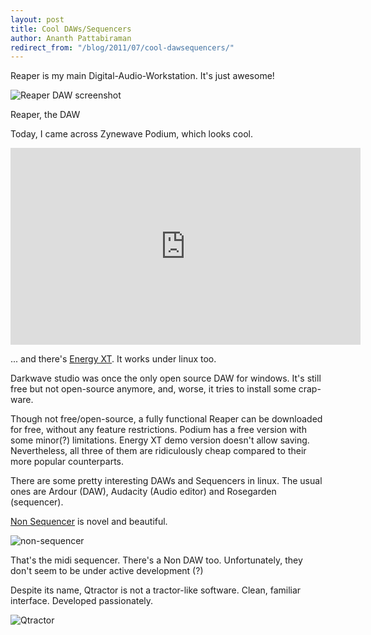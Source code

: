 ```yaml
---
layout: post
title: Cool DAWs/Sequencers
author: Ananth Pattabiraman
redirect_from: "/blog/2011/07/cool-dawsequencers/"
---
```


Reaper is my main Digital-Audio-Workstation. It's just awesome!

<img class="img-responsive" src="http://reaper.fm/siteimages/ss_v4_fp.jpg" alt="Reaper DAW screenshot" />

Reaper, the DAW

Today, I came across Zynewave Podium, which looks cool.

<iframe width="560" height="315" src="https://www.youtube-nocookie.com/embed/T3FaXcrNckE?rel=0" frameborder="0" allowfullscreen></iframe>



... and there's [Energy XT](http://energy-xt.com). It works under linux too.


Darkwave studio was once the only open source DAW for windows. It's still free but not open-source
anymore, and, worse, it tries to install some crap-ware.

Though not free/open-source, a fully functional Reaper can be downloaded for free, without any feature restrictions. Podium has a free version with some minor(?) limitations. Energy XT demo version doesn't allow saving. Nevertheless, all three of them are ridiculously cheap compared to their more popular counterparts.  

There are some pretty interesting DAWs and Sequencers in linux. The usual ones are Ardour (DAW), Audacity (Audio editor) and Rosegarden (sequencer).

[Non Sequencer](http://non-sequencer.tuxfamily.org/) is novel and beautiful.

<img class="img-responsive" alt="non-sequencer" src="http://non-sequencer.tuxfamily.org/non-pattern-editor.png" />

That's the midi sequencer. There's a Non DAW too.  Unfortunately, they don't seem to be under active development (?)

Despite its name, Qtractor is not a tractor-like software. Clean, familiar interface. Developed passionately.

<img class="img-responsive" alt="Qtractor" src="http://qtractor.sourceforge.net/image/qtractor-screenshot8.png" />

